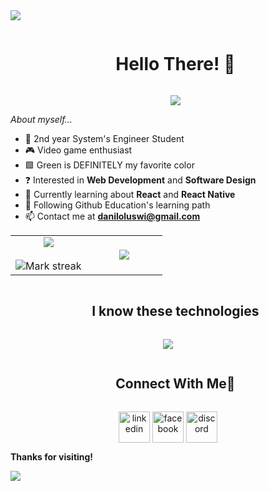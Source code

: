 <!-- Encabezado -->
<img src="https://user-images.githubusercontent.com/73097560/115834477-dbab4500-a447-11eb-908a-139a6edaec5c.gif">

<div id="user-content-toc">
  <ul align="center">
    <summary><h1 style="display: inline-block">Hello There! 👋</h1></summary>
  </ul>
</div>

<div id="user-content-toc">
  <ul align="center">
    <img src= "https://github.com/G-Mann00/G-Mann00/assets/103607877/8a2a6c83-56eb-452f-8fe1-a6f2025d798e">
  </ul>
</div>

<!-- Inicio de intro -->
*About myself...*

- 📗 2nd year System's Engineer Student
- 🎮 Video game enthusiast
- 🟩 Green is DEFINITELY my favorite color
- ❓ Interested in **Web Development** and **Software Design**
- 🌱 Currently learning about **React** and **React Native**
- 📝 Following Github Education's learning path
- 📫 Contact me at **daniloluswi@gmail.com**
<!-- Fin de intro -->

<!-- Estadisticas del perfil -->
<p align="center">
<table align="center">
<tr border="none">
<td width="50%" align="center">
  
  <img  align="center"  src="https://github-readme-stats.vercel.app/api?username=G-Mann00&theme=dark&show_icons=true&count_private=true" />
  <br></br>
  <img  title="🔥 Get streak stats for your profile at git.io/streak-stats" alt="Mark streak" src="https://github-readme-streak-stats.herokuapp.com/?user=G-Mann00&theme=dark&hide_border=false" /> 
</td>

<td width="50%" align="center">

  <img  align="center"  src="https://github-readme-stats.anuraghazra1.vercel.app/api/top-langs/?username=G-Mann00&theme=dark&hide_border=false&no-bg=true&no-frame=true&langs_count=10"/>
  
  </td>
</tr>
</table>
</p>

<!-- Tecnologias con las que estoy familiarizado -->
<div id="user-content-toc">
  <ul align="center">
    <summary><h2 style="display: inline-block">I know these technologies</h2></summary>
  </ul>
</div>
<!--tech stack icons-->
<p align="center">
  <a href="https://skillicons.dev">
    <img src="https://skillicons.dev/icons?i=java,py,cs,html,css,js,pycharm,idea,visualstudio,vscode,git,github&perline=10" />
  </a>
</p>

<!-- Mis contactos -->
<div id="user-content-toc">
  <ul align="center">
    <summary><h2 style="display: inline-block">Connect With Me🤝</h2></summary>
  </ul>
</div>

<!--icons and links-->
<p align="center">
<a href="https://www.linkedin.com/in/luswi-danilo-torres-pomarez-7a03032b8/" target="blank"><img align="center" src="https://user-images.githubusercontent.com/88904952/234979284-68c11d7f-1acc-4f0c-ac78-044e1037d7b0.png" alt="linkedin" height="50" width="50" /></a>
<a href="https://www.facebook.com/luswi.torres.3/" target="blank"><img align="center" src="https://i.pinimg.com/originals/ce/d6/6e/ced66ecfc53814d71f8774789b55cc76.png" alt="facebook" height="50" width="50" /></a>
<a href="https://discord.com/channels/472907880744484875" target="blank"><img align="center" src="https://user-images.githubusercontent.com/88904952/234982627-019fd336-6248-453c-9b05-97c13fd1d207.png" alt="discord" height="50" width="50" /></a>
</p>


**Thanks for visiting!**


<!-- Pie de pagina -->
<img src="https://user-images.githubusercontent.com/73097560/115834477-dbab4500-a447-11eb-908a-139a6edaec5c.gif">


<!-- CREDITOS DE LA PLANTILLA

Creador de la plantilla: [1010nishant](https://github.com/1010nishant)

-->
